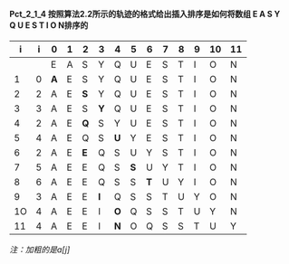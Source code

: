 #### Pct_2_1_4 按照算法2.2所示的轨迹的格式给出插入排序是如何将数组 E A S Y<br/>Q U E S T I O N排序的

| i | i | 0 | 1 | 2 | 3 | 4 | 5 | 6 | 7 | 8 | 9 | 10 | 11 |
|---|---|---|---|---|---|---|---|---|---|---|---|----|----|
|   |   | E | A | S | Y | Q | U | E | S | T | I | O  |  N |
| 1 | 0 |**A**| E | S | Y | Q | U | E | S | T | I | O  | N  |
| 2 | 2 | A | E |**S**| Y | Q | U | E | S | T | I | O  | N  |
| 3 | 3 | A | E | S |**Y**| Q | U | E | S | T | I | O  | N  |
| 4 | 2 | A | E |**Q**| S | Y | U | E | S | T | I | O  | N  |
| 5 | 4 | A | E | Q | S |**U**| Y | E | S | T | I | O  | N  |
| 6 | 2 | A | E |**E**| Q | S | U | Y | S | T | I | O  | N  |
| 7 | 5 | A | E | E | Q | S |**S**| U | Y | T | I | O  | N  |
| 8 | 6 | A | E | E | Q | S | S |**T**| U | Y | I | O  | N  |
| 9 | 3 | A | E | E |**I**| Q | S | S | T | U | Y | O  | N  |
| 1O | 4 | A | E | E | I |**O**| Q | S | S | T | U | Y | N  |
| 11 | 4 | A | E | E | I |**N**| O | Q | S | S | T | U | Y  |

*注：加粗的是a[j]*
